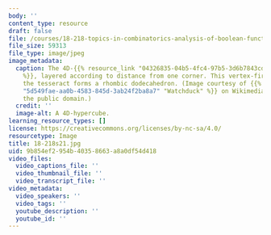 ```yaml
---
body: ''
content_type: resource
draft: false
file: /courses/18-218-topics-in-combinatorics-analysis-of-boolean-functions-spring-2021/18-218s21.jpg
file_size: 59313
file_type: image/jpeg
image_metadata:
  caption: The 4D-{{% resource_link "04326835-04b5-4fc4-97b5-3d6b7843cdea" "hypercube"
    %}}, layered according to distance from one corner. This vertex-first-shadow of
    the tesseract forms a rhombic dodecahedron. (Image courtesy of {{% resource_link
    "5d549fae-aa0b-4583-845d-3ab24f2ba8a7" "Watchduck" %}} on Wikimedia. Image in
    the public domain.)
  credit: ''
  image-alt: A 4D-hypercube.
learning_resource_types: []
license: https://creativecommons.org/licenses/by-nc-sa/4.0/
resourcetype: Image
title: 18-218s21.jpg
uid: 9b854ef2-954b-4035-8663-a8a0df54d418
video_files:
  video_captions_file: ''
  video_thumbnail_file: ''
  video_transcript_file: ''
video_metadata:
  video_speakers: ''
  video_tags: ''
  youtube_description: ''
  youtube_id: ''
---
```

